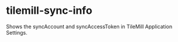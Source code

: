 tilemill-sync-info
==================

Shows the syncAccount and syncAccessToken in TileMill Application Settings.